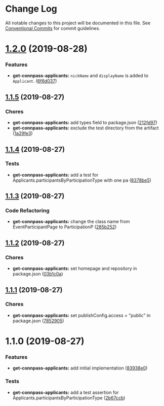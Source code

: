 # Change Log

All notable changes to this project will be documented in this file.
See [Conventional Commits](https://conventionalcommits.org) for commit guidelines.

<a name="1.2.0"></a>
# [1.2.0](https://github.com/suin/node/compare/@suin/get-connpass-applicants@1.1.5...@suin/get-connpass-applicants@1.2.0) (2019-08-28)


### Features

* **get-connpass-applicants:** `nickName` and `displayName` is added to `Applicant`. ([6f6d037](https://github.com/suin/node/commit/6f6d037))





<a name="1.1.5"></a>
## [1.1.5](https://github.com/suin/node/compare/@suin/get-connpass-applicants@1.1.4...@suin/get-connpass-applicants@1.1.5) (2019-08-27)


### Chores

* **get-connpass-applicants:** add types field to package.json ([212fd97](https://github.com/suin/node/commit/212fd97))
* **get-connpass-applicants:** exclude the test directory from the artifact ([1a29fe3](https://github.com/suin/node/commit/1a29fe3))





<a name="1.1.4"></a>
## [1.1.4](https://github.com/suin/node/compare/@suin/get-connpass-applicants@1.1.3...@suin/get-connpass-applicants@1.1.4) (2019-08-27)


### Tests

* **get-connpass-applicants:** add a test for Applicants.participantsByParticipationType with one pa ([8378be5](https://github.com/suin/node/commit/8378be5))





<a name="1.1.3"></a>
## [1.1.3](https://github.com/suin/node/compare/@suin/get-connpass-applicants@1.1.2...@suin/get-connpass-applicants@1.1.3) (2019-08-27)


### Code Refactoring

* **get-connpass-applicants:** change the class name from EventParticipantPage to ParticipationP ([285b252](https://github.com/suin/node/commit/285b252))





<a name="1.1.2"></a>
## [1.1.2](https://github.com/suin/node/compare/@suin/get-connpass-applicants@1.1.1...@suin/get-connpass-applicants@1.1.2) (2019-08-27)


### Chores

* **get-connpass-applicants:** set homepage and repository in package.json ([03b1c0a](https://github.com/suin/node/commit/03b1c0a))





<a name="1.1.1"></a>
## [1.1.1](https://github.com/suin/node/compare/@suin/get-connpass-applicants@1.1.0...@suin/get-connpass-applicants@1.1.1) (2019-08-27)


### Chores

* **get-connpass-applicants:** set publishConfig.access = "public" in package.json ([7852905](https://github.com/suin/node/commit/7852905))





<a name="1.1.0"></a>
# 1.1.0 (2019-08-27)


### Features

* **get-connpass-applicants:** add initial implementation ([83938e0](https://github.com/suin/node/commit/83938e0))


### Tests

* **get-connpass-applicants:** add a test assertion for Applicants.participantsByParticipationType ([2b67ccb](https://github.com/suin/node/commit/2b67ccb))
